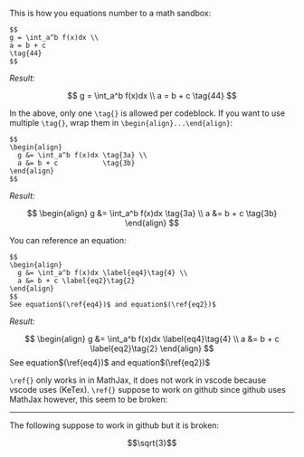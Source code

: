 This is how you equations number to a math sandbox:

```
$$
g = \int_a^b f(x)dx \\
a = b + c
\tag{44}
$$
```

*Result:*

$$
g = \int_a^b f(x)dx \\
a = b + c
\tag{44}
$$

In the above, only one `\tag{}` is allowed per codeblock. If you want to use multiple `\tag{}`, wrap them in `\begin{align}...\end{align}`:

```
$$
\begin{align}
  g &= \int_a^b f(x)dx \tag{3a} \\
  a &= b + c           \tag{3b}
\end{align}
$$
```

*Result:*

$$
\begin{align}
  g &= \int_a^b f(x)dx \tag{3a} \\
  a &= b + c           \tag{3b}
\end{align}
$$

You can reference an equation:
```
$$
\begin{align}
  g &= \int_a^b f(x)dx \label{eq4}\tag{4} \\
  a &= b + c \label{eq2}\tag{2}
\end{align}
$$
See equation$(\ref{eq4})$ and equation$(\ref{eq2})$
```

*Result:*

$$
\begin{align}
  g &= \int_a^b f(x)dx \label{eq4}\tag{4} \\
  a &= b + c \label{eq2}\tag{2}
\end{align}
$$
See equation$(\ref{eq4})$ and equation$(\ref{eq2})$

`\ref{}` only works in in MathJax, it does not work in vscode because vscode uses (KeTex). `\ref{}` suppose to work on github since github uses MathJax however, this seem to be broken:

---

The following suppose to work in github but it is broken:

```math
\sqrt{3}
```


